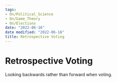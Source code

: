 ```yaml
---
tags:
- On/Political_Science
- On/Game_Theory
- On/Elections
date: "2022-06-16"
date modified: "2022-06-16"
title: Retrospective Voting
---
```


# Retrospective Voting
Looking backwards rather than forward when voting.

